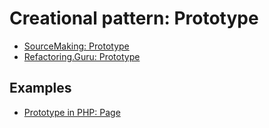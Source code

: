 # Creational pattern: Prototype

- [SourceMaking: Prototype](https://sourcemaking.com/design_patterns/prototype)
- [Refactoring.Guru: Prototype](https://refactoring.guru/design-patterns/prototype)

## Examples

* [Prototype in PHP: Page](Php/Page)